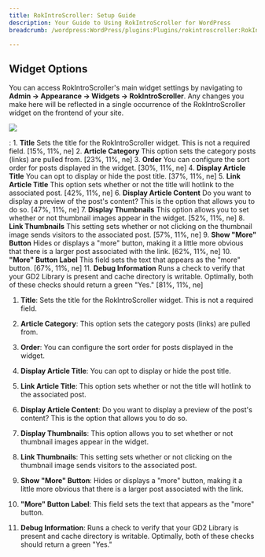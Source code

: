 ```yaml
---
title: RokIntroScroller: Setup Guide
description: Your Guide to Using RokIntroScroller for WordPress
breadcrumb: /wordpress:WordPress/plugins:Plugins/rokintroscroller:RokIntroScroller

---
```


Widget Options
-----
You can access RokIntroScroller's main widget settings by navigating to **Admin -> Appearance -> Widgets -> RokIntroScroller**. Any changes you make here will be reflected in a single occurrence of the RokIntroScroller widget on the frontend of your site.

![][settings]

:   1. **Title** Sets the title for the RokIntroScroller widget. This is not a required field. [15%, 11%, ne]
    2. **Article Category** This option sets the category posts (links) are pulled from. [23%, 11%, ne]
    3. **Order** You can configure the sort order for posts displayed in the widget. [30%, 11%, ne]
    4. **Display Article Title** You can opt to display or hide the post title. [37%, 11%, ne]
    5. **Link Article Title** This option sets whether or not the title will hotlink to the associated post. [42%, 11%, ne]
    6. **Display Article Content** Do you want to display a preview of the post's content? This is the option that allows you to do so. [47%, 11%, ne]
    7. **Display Thumbnails** This option allows you to set whether or not thumbnail images appear in the widget. [52%, 11%, ne]
    8. **Link Thumbnails** This setting sets whether or not clicking on the thumbnail image sends visitors to the associated post. [57%, 11%, ne]
    9. **Show "More" Button** Hides or displays a "more" button, making it a little more obvious that there is a larger post associated with the link. [62%, 11%, ne]
    10. **"More" Button Label** This field sets the text that appears as the "more" button. [67%, 11%, ne]
    11. **Debug Information** Runs a check to verify that your GD2 Library is present and cache directory is writable. Optimally, both of these checks should return a green "Yes." [81%, 11%, ne]

1. **Title**: Sets the title for the RokIntroScroller widget. This is not a required field.

2. **Article Category**: This option sets the category posts (links) are pulled from.

3. **Order**: You can configure the sort order for posts displayed in the widget.

4. **Display Article Title**: You can opt to display or hide the post title.

5. **Link Article Title**: This option sets whether or not the title will hotlink to the associated post.

6. **Display Article Content**: Do you want to display a preview of the post's content? This is the option that allows you to do so.

7. **Display Thumbnails**: This option allows you to set whether or not thumbnail images appear in the widget.

8. **Link Thumbnails**: This setting sets whether or not clicking on the thumbnail image sends visitors to the associated post.

9. **Show "More" Button**: Hides or displays a "more" button, making it a little more obvious that there is a larger post associated with the link.

10. **"More" Button Label**: This field sets the text that appears as the "more" button.

11. **Debug Information**: Runs a check to verify that your GD2 Library is present and cache directory is writable. Optimally, both of these checks should return a green "Yes."

[featured]: assets/rokintroscroller.png
[settings]: assets/wp_rokintroscroller_widget.png